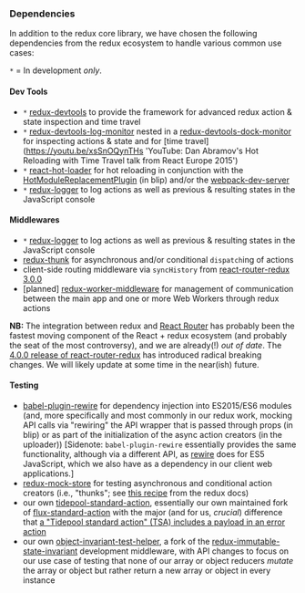 ### Dependencies

In addition to the redux core library, we have chosen the following dependencies from the redux ecosystem to handle various common use cases:

`*` = In development *only*.

#### Dev Tools

- `*` [redux-devtools](https://github.com/gaearon/redux-devtools 'GitHub: redux-devtools') to provide the framework for advanced redux action & state inspection and time travel
- `*` [redux-devtools-log-monitor](https://github.com/gaearon/redux-devtools-log-monitor 'GitHub: redux-devtools-log-monitor') nested in a [redux-devtools-dock-monitor](https://github.com/gaearon/redux-devtools-dock-monitor 'GitHub: redux-devtools-dock-monitor') for inspecting actions & state and for [time travel](https://youtu.be/xsSnOQynTHs 'YouTube: Dan Abramov's Hot Reloading with Time Travel talk from React Europe 2015')
- `*` [react-hot-loader](https://github.com/gaearon/react-hot-loader 'GitHub: react-hot-loader') for hot reloading in conjunction with the [HotModuleReplacementPlugin](https://github.com/webpack/docs/wiki/list-of-plugins#hotmodulereplacementplugin 'GitHub: webpack HotModuleReplacementPlugin') (in blip) and/or the [webpack-dev-server](https://webpack.github.io/docs/webpack-dev-server.html 'webpack dev server')
- `*` [redux-logger](https://github.com/fcomb/redux-logger 'GitHub: redux-logger') to log actions as well as previous & resulting states in the JavaScript console

#### Middlewares

- `*` [redux-logger](https://github.com/fcomb/redux-logger 'GitHub: redux-logger') to log actions as well as previous & resulting states in the JavaScript console
- [redux-thunk](https://github.com/gaearon/redux-thunk 'GitHub: redux-thunk') for asynchronous and/or conditional `dispatch`ing of actions
- client-side routing middleware via `syncHistory` from [react-router-redux 3.0.0](https://github.com/reactjs/react-router-redux/tree/3.0.0 'GitHub: react-router-redux 3.0.0')
- [planned] [redux-worker-middleware](https://github.com/keyanzhang/redux-worker-middleware 'GitHub: redux-worker-middleware') for management of communication between the main app and one or more Web Workers through redux actions

**NB:** The integration between redux and [React Router](https://github.com/reactjs/react-router 'GitHub: React Router') has probably been the fastest moving component of the React + redux ecosystem (and probably the seat of the most controversy), and we are already(!) *out of date*. The [4.0.0 release of react-router-redux](https://github.com/reactjs/react-router-redux/releases/tag/v4.0.0 'GitHub: react-router-redux v4.0.0') has introduced radical breaking changes. We will likely update at some time in the near(ish) future.

#### Testing

- [babel-plugin-rewire](https://github.com/speedskater/babel-plugin-rewire 'GitHub: babel-plugin-rewire') for dependency injection into ES2015/ES6 modules (and, more specifically and most commonly in our redux work, mocking API calls via "rewiring" the API wrapper that is passed through props (in blip) or as part of the initialization of the async action creators (in the uploader)) [Sidenote: `babel-plugin-rewire` essentially provides the same functionality, although via a different API, as [rewire](https://github.com/jhnns/rewire 'GitHub: rewire') does for ES5 JavaScript, which we also have as a dependency in our client web applications.]
- [redux-mock-store](https://github.com/arnaudbenard/redux-mock-store 'GitHub: redux-mock-store') for testing asynchronous and conditional action creators (i.e., "thunks"; see [this recipe](http://redux.js.org/docs/recipes/WritingTests.html#async-action-creators 'redux.js.org: Writing Tests for async action creators') from the redux docs)
- our own [tidepool-standard-action](https://github.com/tidepool-org/tidepool-standard-action 'GitHub: tidepool-standard-action'), essentially our own maintained fork of [flux-standard-action](https://github.com/acdlite/flux-standard-action 'GitHub: flux-standard-action') with the major (and for us, *crucial*) difference that [a "Tidepool standard action" (TSA) includes a payload in an error action](https://github.com/tidepool-org/tidepool-standard-action#error-example 'TSA README: error example')
- our own [object-invariant-test-helper](https://github.com/tidepool-org/object-invariant-test-helper 'GitHub: object-invariant-test-helper'), a fork of the [redux-immutable-state-invariant](https://github.com/leoasis/redux-immutable-state-invariant 'GitHub: redux-immutable-state-invariant') development middleware, with API changes to focus on our use case of testing that none of our array or object reducers *mutate* the array or object but rather return a new array or object in every instance
